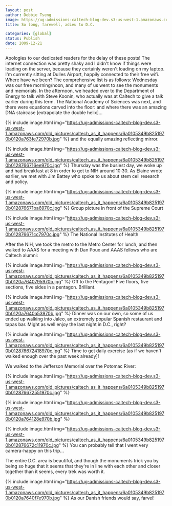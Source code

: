 ```yaml
---
layout: post
author: Debbie Tseng
image: https://ug-admissions-caltech-blog-dev.s3-us-west-1.amazonaws.com/old_pictures/caltech_as_it_happens/6a0105349b8251970b0128766711b4970c.jpg
title: So long, farewell, adieu to D.C.

categories: [global]
status: Publish
date: 2009-12-21
---
```


Apologies to our dedicated readers for the delay of these posts! The internet connection was pretty shaky and I didn't know if things were loading on the server, because they certainly weren't loading on my laptop. I'm currently sitting at Dulles Airport, happily connected to their free wifi. 
Where have we been? The comprehensive list is as follows: Wednesday was our free morning/noon, and many of us went to see the monuments and memorials. In the afternoon, we headed over to the Department of Energy to talk with Steve Koonin, who actually was at Caltech to give a talk earlier during this term. The National Academy of Sciences was next, and there were equations carved into the floor:
and where there was an amazing DNA staircase [extrapolate the double helix]...


{% include image.html img="https://ug-admissions-caltech-blog-dev.s3-us-west-1.amazonaws.com/old_pictures/caltech_as_it_happens/6a0105349b8251970b0120a763fe72970b.jpg" %}
and the equally amazing reflecting mirror.


{% include image.html img="https://ug-admissions-caltech-blog-dev.s3-us-west-1.amazonaws.com/old_pictures/caltech_as_it_happens/6a0105349b8251970b0128766716ee970c.jpg" %}
Thursday was the busiest day, we woke up and had breakfast at 8 in order to get to NIH around 10:30. As Elaine wrote earlier, we met with Jim Battey who spoke to us about stem cell research and policy.


{% include image.html img="https://ug-admissions-caltech-blog-dev.s3-us-west-1.amazonaws.com/old_pictures/caltech_as_it_happens/6a0105349b8251970b012876671ba6970c.jpg" %}
Group picture in front of the Supreme Court


{% include image.html img="https://ug-admissions-caltech-blog-dev.s3-us-west-1.amazonaws.com/old_pictures/caltech_as_it_happens/6a0105349b8251970b012876671cc7970c.jpg" %}
The National Institutes of Health

After the NIH, we took the metro to the Metro Center for lunch, and then walked to AAAS for a meeting with Dan Poux and AAAS fellows who are Caltech alumni:


{% include image.html img="https://ug-admissions-caltech-blog-dev.s3-us-west-1.amazonaws.com/old_pictures/caltech_as_it_happens/6a0105349b8251970b0120a7640795970b.jpg" %}
Off to the Pentagon! Five floors, five sections, five sides in a pentagon. Brilliant.


{% include image.html img="https://ug-admissions-caltech-blog-dev.s3-us-west-1.amazonaws.com/old_pictures/caltech_as_it_happens/6a0105349b8251970b0120a7640a53970b.jpg" %}
Dinner was on our own, so some of us ended up walking into Jaleo, an extremely popular Spanish restaurant and tapas bar. Might as well enjoy the last night in D.C., right? 


{% include image.html img="https://ug-admissions-caltech-blog-dev.s3-us-west-1.amazonaws.com/old_pictures/caltech_as_it_happens/6a0105349b8251970b012876672418970c.jpg" %}
Time to get daily exercise [as if we haven't walked enough over the past week already]! 

We walked to the Jefferson Memorial over the Potomac River:


{% include image.html img="https://ug-admissions-caltech-blog-dev.s3-us-west-1.amazonaws.com/old_pictures/caltech_as_it_happens/6a0105349b8251970b012876672551970c.jpg" %}


{% include image.html img="https://ug-admissions-caltech-blog-dev.s3-us-west-1.amazonaws.com/old_pictures/caltech_as_it_happens/6a0105349b8251970b0120a764128e970b.jpg" %}


{% include image.html img="https://ug-admissions-caltech-blog-dev.s3-us-west-1.amazonaws.com/old_pictures/caltech_as_it_happens/6a0105349b8251970b012876672c11970c.jpg" %}
You can probably tell that I went very camera-happy on this trip... 

The entire D.C. area is beautiful, and though the monuments trick you by being so huge that it seems that they're in line with each other and closer together than it seems, every trek was worth it.


{% include image.html img="https://ug-admissions-caltech-blog-dev.s3-us-west-1.amazonaws.com/old_pictures/caltech_as_it_happens/6a0105349b8251970b0120a7640f7e970b.jpg" %}
As our Danish friends would say, farvel!
